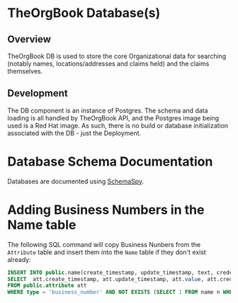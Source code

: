 # TheOrgBook Database(s)

## Overview

TheOrgBook DB is used to store the core Organizational data for searching (notably names, locations/addresses and claims held) and the claims themselves.

## Development

The DB component is an instance of Postgres. The schema and data loading is all handled by TheOrgBook API, and the Postgres image being used is a Red Hat image. As such, there is no build or database initialization associated with the DB - just the Deployment.

# Database Schema Documentation

Databases are documented using [SchemaSpy](https://github.com/bcgov/SchemaSpy).

# Adding Business Numbers in the Name table

The following SQL command will copy Business Nunbers from the `Attribute` table and insert them into the `Name` table if they don't exist already:

```SQL
INSERT INTO public.name(create_timestamp, update_timestamp, text, credential_id, type)
SELECT  att.create_timestamp, att.update_timestamp, att.value, att.credential_id, att.type
FROM public.attribute att
WHERE type = 'business_number' AND NOT EXISTS (SELECT 1 FROM name n WHERE n.type = 'business_number' AND n.credential_id = att.credential_id);
```